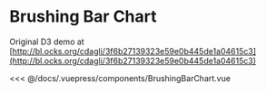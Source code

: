 # Brushing Bar Chart

Original D3 demo at [http://bl.ocks.org/cdagli/3f6b27139323e59e0b445de1a04615c3](http://bl.ocks.org/cdagli/3f6b27139323e59e0b445de1a04615c3)

<brushing-bar-chart/>

<<< @/docs/.vuepress/components/BrushingBarChart.vue
